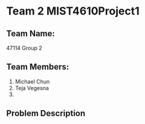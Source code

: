 # Team 2 MIST4610Project1

## Team Name:
47114 Group 2

## Team Members:
1. Michael Chun
2. Teja Vegesna
3. 

## Problem Description
